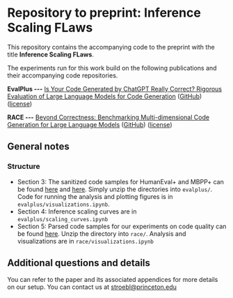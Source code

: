 # Repository to preprint: Inference Scaling FLaws

This repository contains the accompanying code to the preprint with the title **Inference Scaling FLaws**.

The experiments run for this work build on the following publications and their accompanying code repositories.

**EvalPlus ---**
[Is Your Code Generated by ChatGPT Really Correct? Rigorous Evaluation of Large Language Models for Code Generation](https://proceedings.neurips.cc/paper_files/paper/2023/hash/43e9d647ccd3e4b7b5baab53f0368686-Abstract-Conference.html) ([GitHub](https://github.com/evalplus/evalplus)) ([license](https://github.com/evalplus/evalplus/edit/master/LICENSE))

**RACE ---**
[Beyond Correctness: Benchmarking Multi-dimensional Code Generation for Large Language Models](https://arxiv.org/abs/2407.11470) ([GitHub](https://github.com/jszheng21/RACE)) ([license](https://github.com/jszheng21/RACE?tab=Apache-2.0-1-ov-file))

## General notes

### Structure

- Section 3: The sanitized code samples for HumanEval+ and MBPP+ can be found [here](https://www.dropbox.com/scl/fi/je3d9lrmu36g5x3alugsa/humaneval_evalplus.zip?rlkey=del4cd36kfyyseaw7r9zs8gn0&st=6ixn93qb&dl=0) and [here](https://www.dropbox.com/scl/fi/ks8ml79rapst8ebgce6wz/mbpp_evalplus.zip?rlkey=tm1uk56l7onv1wsyb2a9x9ist&st=szk5toba&dl=0). Simply unzip the directories into `evalplus/`.  Code for running the analysis and plotting figures is in `evalplus/visualizations.ipynb`.
- Section 4: Inference scaling curves are in `evalplus/scaling_curves.ipynb`
- Section 5: Parsed code samples for our experiments on code quality can be found [here](https://www.dropbox.com/scl/fi/wwevjlo1u30jxt5bdyra7/humaneval_race.zip?rlkey=4j3hmhwuq87ndfnh4apxeil9n&st=l23miy3q&dl=0). Unzip the directory into `race/`. Analysis and visualizations are in `race/visualizations.ipynb`

## Additional questions and details

You can refer to the paper and its associated appendices for more details on our setup. You can contact us at stroebl@princeton.edu

